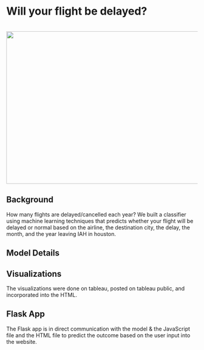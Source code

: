 # Will your flight be delayed? 
<br> 

<img src = "https://www.smartertravel.com/uploads/2013/10/stm52582875d01ca20131011.jpg" width = 600 height= 400>

## Background 

How many flights are delayed/cancelled each year? We built a classifier using machine learning techniques that predicts whether your flight will be delayed or normal based on the airline, the destination city, the delay, the month, and the year leaving IAH in houston. 

## Model Details 

## Visualizations 

The visualizations were done on tableau, posted on tableau public, and incorporated into the HTML. 

## Flask App 

The Flask app is in direct communication with the model & the JavaScript file and the HTML file to predict the outcome based on the user input into the website. 



